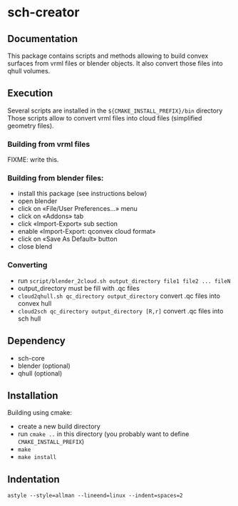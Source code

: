 sch-creator
===========

Documentation
-------------

This package contains scripts and methods allowing to build convex surfaces 
from vrml files or blender objects.
It also convert those files into qhull volumes.

Execution
---------

Several scripts are installed in the `${CMAKE_INSTALL_PREFIX}/bin` directory
Those scripts allow to convert vrml files into cloud files (simplified geometry
files).

### Building from vrml files

FIXME: write this.

### Building from blender files:

- install this package (see instructions below)
- open blender
- click on «File/User Preferences...» menu
- click on «Addons» tab
- click «Import-Export» sub section
- enable «Import-Export: qconvex cloud format»
- click on «Save As Default» button
- close blend

### Converting

- run `script/blender_2cloud.sh output_directory file1 file2 ... fileN`
- output_directory must be fill with .qc files
- `cloud2qhull.sh qc_directory output_directory` convert .qc files into convex hull
- `cloud2sch qc_directory output_directory [R,r]` convert .qc files into sch hull

Dependency
----------

* sch-core
* blender (optional)
* qhull (optional)

Installation
------------

Building using cmake:
- create a new build directory
- run `cmake ..` in this directory 
  (you probably want to define `CMAKE_INSTALL_PREFIX`)
- `make`
- `make install`

Indentation
-----------

    astyle --style=allman --lineend=linux --indent=spaces=2
